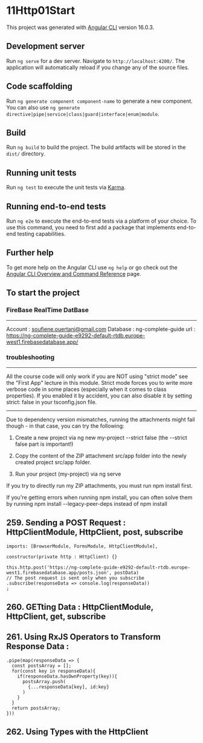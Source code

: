 # 11Http01Start

This project was generated with [Angular CLI](https://github.com/angular/angular-cli) version 16.0.3.

## Development server

Run `ng serve` for a dev server. Navigate to `http://localhost:4200/`. The application will automatically reload if you change any of the source files.

## Code scaffolding

Run `ng generate component component-name` to generate a new component. You can also use `ng generate directive|pipe|service|class|guard|interface|enum|module`.

## Build

Run `ng build` to build the project. The build artifacts will be stored in the `dist/` directory.

## Running unit tests

Run `ng test` to execute the unit tests via [Karma](https://karma-runner.github.io).

## Running end-to-end tests

Run `ng e2e` to execute the end-to-end tests via a platform of your choice. To use this command, you need to first add a package that implements end-to-end testing capabilities.

## Further help

To get more help on the Angular CLI use `ng help` or go check out the [Angular CLI Overview and Command Reference](https://angular.io/cli) page.

## To start the project  

### FireBase RealTime DatBase
---
Account : soufiene.ouertani@gmail.com
Database : ng-complete-guide
url : https://ng-complete-guide-e9292-default-rtdb.europe-west1.firebasedatabase.app/

### troubleshooting

---

All the course code will only work if you are NOT using "strict mode" see the "First App" lecture in this module. Strict mode forces you to write more verbose code in some places (especially when it comes to class properties). If you enabled it by accident, you can also disable it by setting strict: false in your tsconfig.json file.

---

Due to dependency version mismatches, running the attachments might fail though - in that case, you can try the following:

1) Create a new project via ng new my-project --strict false (the --strict false part is important!)

2) Copy the content of the ZIP attachment src/app folder into the newly created project src/app folder.

3) Run your project (my-project) via ng serve

If you try to directly run my ZIP attachments, you must run npm install first.

If you're getting errors when running npm install, you can often solve them by running npm install --legacy-peer-deps instead of npm install

## 259. Sending a POST Request : HttpClientModule, HttpClient, post, subscribe

    imports: [BrowserModule, FormsModule, HttpClientModule],

    constructor(private http : HttpClient) {}

    this.http.post('https://ng-complete-guide-e9292-default-rtdb.europe-west1.firebasedatabase.app/posts.json', postData)
    // The post request is sent only when you subscribe
    .subscribe(responseData => console.log(responseData))
    ;

## 260. GETting Data : HttpClientModule, HttpClient, get, subscribe

## 261. Using RxJS Operators to Transform Response Data :

    .pipe(map(responseData => {
      const postsArray = [];
      for(const key in responseData){
        if(responseData.hasOwnProperty(key)){
          postsArray.push(
            {...responseData[key], id:key}  
          )
        }
      }
      return postsArray;
    }))

## 262. Using Types with the HttpClient
